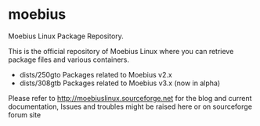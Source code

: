 moebius
=========

Moebius Linux Package Repository.

This is the official repository of Moebius Linux where you can retrieve package files and various containers.
- dists/250gto Packages related to Moebius v2.x
- dists/308gtb Packages related to Moebius v3.x (now in alpha)

Please refer to http://moebiuslinux.sourceforge.net for the blog and current documentation, Issues and troubles might be raised here or on sourceforge forum site
